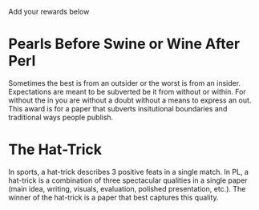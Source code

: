Add your rewards below

# Pearls Before Swine or Wine After Perl

Sometimes the best is from an outsider or the worst is from an insider. Expectations are meant to be subverted be it from without or within. For without the in you are without a doubt without a means to express an out. This award is for a paper that subverts insitutional boundaries and traditional ways people publish.


# The Hat-Trick

In sports, a hat-trick describes 3 positive feats in a single match. In PL, a hat-trick is a combination of three spectacular qualities in a single paper (main idea, writing, visuals, evaluation, polished presentation, etc.). The winner of the hat-trick is a paper that best captures this quality.
